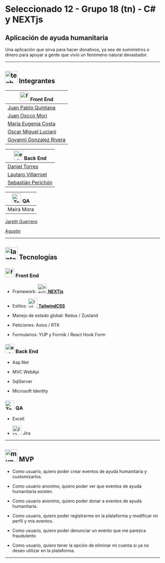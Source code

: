 # Seleccionado 12 - Grupo 18 (tn) - C# y NEXTjs

## Aplicación de ayuda humanitaria

Una aplicación que sirva para hacer donativos, ya sea de suministros o dinero para apoyar a gente que vivió un fenómeno natural devastador.

---


## <img width="40" height="40" src="https://img.icons8.com/emoji/40/technologyst.png" alt="technologyst"/> Integrantes

| <img width="30" height="30" src="https://img.icons8.com/external-flaticons-flat-flat-icons/30/external-front-end-ux-and-ui-flaticons-flat-flat-icons.png" alt="front end ux and ui"/>  Front End |
| --------- |
| [Juan Pablo Quintana](https://github.com/jp-quintana) |
| [Juan Oscco Mori](https://github.com/jcom-dev) |
| [María Eugenia Costa](https://github.com/eugenia1984) |
| [Oscar Miguel Luciani](https://github.com/OLuciani) |
| [Govanni Gonzalez Rivera](https://github.com/GoRiDeveloper) |

| <img width="30" height="30" src="https://img.icons8.com/external-itim2101-lineal-color-itim2101/30/external-server-network-technology-itim2101-lineal-color-itim2101-2.png" alt="external server network"/> Back End |
| -------- |
| [Daniel Torres](https://github.com/DnTo) |
| [Lautaro Villarroel](https://github.com/lautaro0298) |
| [Sebastián Perichón](https://github.com/modestsp) |

| <img width="30" height="30" src="https://img.icons8.com/external-smashingstocks-flat-smashing-stocks/30/external-Tester-testing-services-smashingstocks-flat-smashing-stocks.png" alt="Tester testing services"/> QA |
| -- |
| Maira Mora	|


[Jareth Guerrero](https://github.com/JarethGuerrero)

[Agustin](https://github.com/agustcord)



---

## <img width="40" height="40" src="https://img.icons8.com/emoji/40/laptop-emoji.png" alt="laptop emoji"/> Tecnologías

### <img width="30" height="30" src="https://img.icons8.com/external-flaticons-flat-flat-icons/30/external-front-end-ux-and-ui-flaticons-flat-flat-icons.png" alt="front end ux and ui"/> Front End

- Framework: [<img width="30" height="30" src="https://img.icons8.com/color/30/nextjs.png" alt="nextjs"/> **NEXTjs**](https://nextjs.org/)

- Estilos: [<img width="30" height="30" src="https://img.icons8.com/fluency/30/tailwind_css.png" alt="tailwind_css"/> **TailwindCSS**](https://tailwindcss.com/)

- Manejo de estado global: Redux / Zustand

- Peticiones: Axios / RTK

- Formularios: YUP y Formik / React Hook Form

### <img width="30" height="30" src="https://img.icons8.com/external-itim2101-lineal-color-itim2101/30/external-server-network-technology-itim2101-lineal-color-itim2101-2.png" alt="external server network"/> Back End

- Asp.Net

- MVC WebApi

- SqlServer

- Microsoft Identity

###  <img width="30" height="30" src="https://img.icons8.com/external-smashingstocks-flat-smashing-stocks/30/external-Tester-testing-services-smashingstocks-flat-smashing-stocks.png" alt="Tester testing services"/> QA

- Excell

- <img width="30" height="30" src="https://img.icons8.com/color/30/jira.png" alt="jira"/> Jira



---

## <img width="40" height="40" src="https://img.icons8.com/external-flaticons-lineal-color-flat-icons/40/external-mvp-computer-programming-flaticons-lineal-color-flat-icons.png" alt="mvp computer programming"/>  MVP

- Como usuario, quiero poder crear eventos de ayuda humanitaria y customizarlos.

- Como usuario anonimo, quiero poder ver que eventos de ayuda humanitaria existen.

- Como usuario anonimo, quiero poder donar a eventos de ayuda humanitaria.

- Como usuario, quiero poder registrarme en la plataforma y modificar mi perfil y mis eventos.

- Como usuario, quiero poder denunciar un evento que me parezca fraudulento

- Como usuario, quiero tener la opción de eliminar mi cuenta si ya no deseo utilizar en la plataforma.

---
